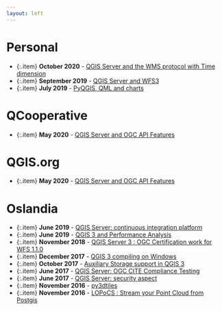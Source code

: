 ```yaml
---
layout: left
---
```



# Personal

  + {:.item} **October 2020** - <a href="https://pblottiere.github.io/2020/10/06/wmst/">QGIS Server and the WMS protocol with Time dimension</a>
  + {:.item} **September 2019** - <a href="https://pblottiere.github.io/2019/09/18/wfs3/">QGIS Server and WFS3</a>
  + {:.item} **July 2019** - <a href="https://pblottiere.github.io/2019/07/30/qml/">PyQGIS, QML and charts</a>


# QCooperative

  + {:.item} **May 2020** - <a href="https://www.qcooperative.net/blog/ogcapif/">QGIS Server and OGC API Features</a>


# QGIS.org

  + {:.item} **May 2020** - <a href="http://blog.qgis.org/2020/05/13/qgis-server-and-ogc-api-features/">QGIS Server and OGC API Features</a>


# Oslandia

  + {:.item} **June 2019** - <a href="https://oslandia.com/en/2019/06/27/qgis-server-continuous-integration-platform/">QGIS Server: continuous integration platform</a>
  + {:.item} **June 2019** - <a href="https://oslandia.com/2019/06/21/qgis-3-and-performance-analysis/">QGIS 3 and Performance Analysis</a>
  + {:.item} **November 2018** - <a href="https://oslandia.com/2018/11/06/qgis-server-3-ogc-certification-work-for-wfs-1-1-0/">QGIS Server 3 : OGC Certification work for WFS 1.1.0</a>
  + {:.item} **December 2017** - <a href="https://oslandia.com/2017/12/20/qgis-3-compiling-on-windows/">QGIS 3 compiling on Windows</a>
  + {:.item} **October 2017** - <a href="https://oslandia.com/2017/10/17/auxiliary-storage-support-in-qgis-3/">Auxiliary Storage support in QGIS 3</a>
  + {:.item} **June 2017** - <a href="https://oslandia.com/2017/06/16/qgis-server-ogc-cite-compliance-testing/">QGIS Server: OGC CITE Compliance Testing</a>
  + {:.item} **June 2017** - <a href="https://oslandia.com/2017/06/14/qgis-server-security-aspect/">QGIS Server: security aspect</a>
  + {:.item} **November 2016** - <a href="https://oslandia.com/en/2016/11/08/py3dtiles/">py3dtiles</a>
  + {:.item} **November 2016** - <a href="https://oslandia.com/en/2016/11/03/locpocs-stream-point-cloud-postgis/">LOPoCS : Stream your Point Cloud from Postgis</a>
